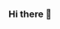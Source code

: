 ### Hi there 👋

<!--
**Sf061219/Sf061219** is a ✨ _special_ ✨ repository because its `README.md` (this file) appears on your GitHub profile.

I am also know as **The Intern**
- 🔭 I’m currently working on college tests
- 🌱 I’m currently learning VR production
- Movie Enthusiast 
- 

-->
